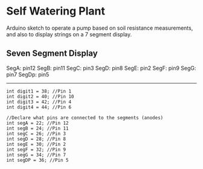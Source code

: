 # Self Watering Plant
Arduino sketch to operate a pump based on soil resistance measurements, and also to display strings on a 7 segment display. 

## Seven Segment Display
  SegA:  pin12
  SegB:  pin11
  SegC:  pin3
  SegD:  pin8
  SegE:  pin2
  SegF:  pin9
  SegG:  pin7
  SegDp: pin5

---
    int digit1 = 38; //Pin 1
    int digit2 = 40; //Pin 10
    int digit3 = 42; //Pin 4
    int digit4 = 44; //Pin 6

    //Declare what pins are connected to the segments (anodes)
    int segA = 22; //Pin 12
    int segB = 24; //Pin 11
    int segC = 26; //Pin 3
    int segD = 28; //Pin 8
    int segE = 30; //Pin 2
    int segF = 32; //Pin 9
    int segG = 34; //Pin 7
    int segDP = 36; //Pin 5
